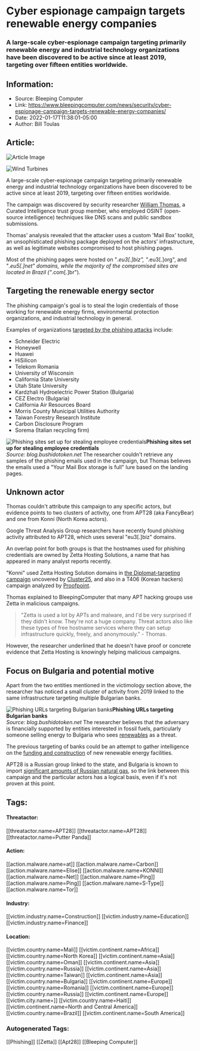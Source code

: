 # Cyber espionage campaign targets renewable energy companies
### A large-scale cyber-espionage campaign targeting primarily renewable energy and industrial technology organizations have been discovered to be active since at least 2019, targeting over fifteen entities worldwide.

## Information:
+ Source: Bleeping Computer
+ Link: https://www.bleepingcomputer.com/news/security/cyber-espionage-campaign-targets-renewable-energy-companies/
+ Date: 2022-01-17T11:38:01-05:00
+ Author: Bill Toulas


## Article:
![Article Image](https://www.bleepstatic.com/content/hl-images/2022/01/17/windmills.jpg)

![Wind Turbines](https://www.bleepstatic.com/content/hl-images/2022/01/17/windmills.jpg)


A large-scale cyber-espionage campaign targeting primarily renewable energy and industrial technology organizations have been discovered to be active since at least 2019, targeting over fifteen entities worldwide.


The campaign was discovered by security researcher [William Thomas](https://twitter.com/BushidoToken), a Curated Intelligence trust group member, who employed OSINT (open-source intelligence) techniques like DNS scans and public sandbox submissions.


Thomas' analysis revealed that the attacker uses a custom 'Mail Box' toolkit, an unsophisticated phishing package deployed on the actors' infrastructure, as well as legitimate websites compromised to host phishing pages.


Most of the phishing pages were hosted on "*.eu3[.]biz", "*.eu3[.]org", and "*.eu5[.]net" domains, while the majority of the compromised sites are located in Brazil ("*.com[.]br").


Targeting the renewable energy sector
-------------------------------------


The phishing campaign's goal is to steal the login credentials of those working for renewable energy firms, environmental protection organizations, and industrial technology in general.


Examples of organizations [targeted by the phishing attacks](http://blog.bushidotoken.net/2022/01/tracking-renewable-energy-intelligence.html) include:


* Schneider Electric
* Honeywell
* Huawei
* HiSilicon
* Telekom Romania
* University of Wisconsin
* California State University
* Utah State University
* Kardzhali Hydroelectric Power Station (Bulgaria)
* CEZ Electro (Bulgaria)
* California Air Resources Board
* Morris County Municipal Utilities Authority
* Taiwan Forestry Research Institute
* Carbon Disclosure Program
* Sorema (Italian recycling firm)


![Phishing sites set up for stealing employee credentials](https://www.bleepstatic.com/images/news/u/1220909/Phishing/enter_creds.png)**Phishing sites set up for stealing employee credentials**  
*Source: blog.bushidotoken.net*
The researcher couldn't retrieve any samples of the phishing emails used in the campaign, but Thomas believes the emails used a "Your Mail Box storage is full" lure based on the landing pages.


Unknown actor
-------------


Thomas couldn't attribute this campaign to any specific actors, but evidence points to two clusters of activity, one from APT28 (aka FancyBear) and one from Konni (North Korea actors).


Google Threat Analysis Group researchers have recently found phishing activity attributed to APT28, which uses several "eu3[.]biz" domains.



An overlap point for both groups is that the hostnames used for phishing credentials are owned by Zetta Hosting Solutions, a name that has appeared in many analyst reports recently.


"Konni" used Zetta Hosting Solution domains in [the Diplomat-targeting campaign](https://www.bleepingcomputer.com/news/security/hackers-take-over-diplomats-email-target-russian-deputy-minister/) uncovered by [Cluster25](https://cluster25.io/wp-content/uploads/2022/01/Konni_targeting_Russian_diplomatic_sector.pdf), and also in a T406 (Korean hackers) campaign analyzed by [Proofpoint](https://www.proofpoint.com/sites/default/files/threat-reports/pfpt-us-tr-threat-insight-paper-triple-threat-N-Korea-aligned-TA406-steals-scams-spies.pdf).


Thomas explained to BleepingComputer that many APT hacking groups use Zetta in malicious campaigns.



> 
> "Zetta is used a lot by APTs and malware, and I'd be very surprised if they didn't know. They're not a huge company. Threat actors also like these types of free hostname services where they can setup infrastructure quickly, freely, and anonymously." - Thomas.
> 
> 
> 


However, the researcher underlined that he doesn't have proof or concrete evidence that Zetta Hosting is knowingly helping malicious campaigns.


Focus on Bulgaria and potential motive
--------------------------------------


Apart from the two entities mentioned in the victimology section above, the researcher has noticed a small cluster of activity from 2019 linked to the same infrastructure targeting multiple Bulgarian banks.



![Phishing URLs targeting Bulgarian banks](https://www.bleepstatic.com/images/news/u/1220909/Phishing/bulgarian_banks.png)**Phishing URLs targeting Bulgarian banks**  
*Source: blog.bushidotoken.net*
The researcher believes that the adversary is financially supported by entities interested in fossil fuels, particularly someone selling energy to Bulgaria who sees [renewables](https://balkangreenenergynews.com/2-gw-of-renewable-energy-projects-apply-for-grid-connection-in-bulgaria/) as a threat.


The previous targeting of banks could be an attempt to gather intelligence on the [funding and construction](https://renewablesnow.com/news/axpo-bulgaria-preparing-pilot-ppas-seen-crucial-for-expanding-renewable-capacity-756525/) of new renewable energy facilities.


APT28 is a Russian group linked to the state, and Bulgaria is known to import [significant amounts of Russian natural gas](http://www.gazpromexport.ru/en/partners/bulgaria/), so the link between this campaign and the particular actors has a logical basis, even if it's not proven at this point.





## Tags:

#### Threatactor:
[[threatactor.name=APT28]] [[threatactor.name=APT28]] [[threatactor.name=Putter Panda]]

#### Action:
[[action.malware.name=at]] [[action.malware.name=Carbon]] [[action.malware.name=Elise]] [[action.malware.name=KONNI]] [[action.malware.name=Net]] [[action.malware.name=Ping]] [[action.malware.name=Ping]] [[action.malware.name=S-Type]] [[action.malware.name=Tor]]

#### Industry:
[[victim.industry.name=Construction]] [[victim.industry.name=Education]] [[victim.industry.name=Finance]]

#### Location:
[[victim.country.name=Mali]] [[victim.continent.name=Africa]] [[victim.country.name=North Korea]] [[victim.continent.name=Asia]] [[victim.country.name=Oman]] [[victim.continent.name=Asia]] [[victim.country.name=Russia]] [[victim.continent.name=Asia]] [[victim.country.name=Taiwan]] [[victim.continent.name=Asia]] [[victim.country.name=Bulgaria]] [[victim.continent.name=Europe]] [[victim.country.name=Romania]] [[victim.continent.name=Europe]] [[victim.country.name=Russia]] [[victim.continent.name=Europe]] [[victim.city.name=]] [[victim.country.name=Haiti]] [[victim.continent.name=North and Central America]] [[victim.country.name=Brazil]] [[victim.continent.name=South America]]

### Autogenerated Tags:
[[Phishing]] [[Zetta]] [[Apt28]] [[Bleeping Computer]]

